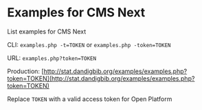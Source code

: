 # Examples for CMS Next
List examples for CMS Next

CLI: `examples.php -t=TOKEN` or `examples.php -token=TOKEN`

URL: `examples.php?token=TOKEN`

Production: [http://stat.dandigbib.org/examples/examples.php?token=TOKEN](http://stat.dandigbib.org/examples/examples.php?token=TOKEN)

Replace `TOKEN` with a valid access token for Open Platform
